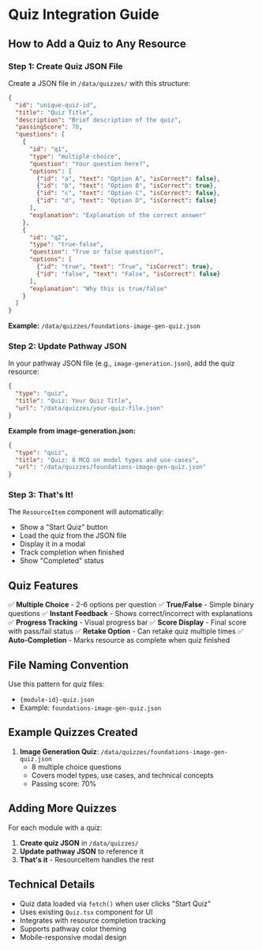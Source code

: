# Quiz Integration Guide

## How to Add a Quiz to Any Resource

### Step 1: Create Quiz JSON File

Create a JSON file in `/data/quizzes/` with this structure:

```json
{
  "id": "unique-quiz-id",
  "title": "Quiz Title",
  "description": "Brief description of the quiz",
  "passingScore": 70,
  "questions": [
    {
      "id": "q1",
      "type": "multiple-choice",
      "question": "Your question here?",
      "options": [
        {"id": "a", "text": "Option A", "isCorrect": false},
        {"id": "b", "text": "Option B", "isCorrect": true},
        {"id": "c", "text": "Option C", "isCorrect": false},
        {"id": "d", "text": "Option D", "isCorrect": false}
      ],
      "explanation": "Explanation of the correct answer"
    },
    {
      "id": "q2",
      "type": "true-false",
      "question": "True or false question?",
      "options": [
        {"id": "true", "text": "True", "isCorrect": true},
        {"id": "false", "text": "False", "isCorrect": false}
      ],
      "explanation": "Why this is true/false"
    }
  ]
}
```

**Example:** `/data/quizzes/foundations-image-gen-quiz.json`

### Step 2: Update Pathway JSON

In your pathway JSON file (e.g., `image-generation.json`), add the quiz resource:

```json
{
  "type": "quiz",
  "title": "Quiz: Your Quiz Title",
  "url": "/data/quizzes/your-quiz-file.json"
}
```

**Example from image-generation.json:**
```json
{
  "type": "quiz",
  "title": "Quiz: 8 MCQ on model types and use-cases",
  "url": "/data/quizzes/foundations-image-gen-quiz.json"
}
```

### Step 3: That's It!

The `ResourceItem` component will automatically:
- Show a "Start Quiz" button
- Load the quiz from the JSON file
- Display it in a modal
- Track completion when finished
- Show "Completed" status

## Quiz Features

✅ **Multiple Choice** - 2-6 options per question
✅ **True/False** - Simple binary questions
✅ **Instant Feedback** - Shows correct/incorrect with explanations
✅ **Progress Tracking** - Visual progress bar
✅ **Score Display** - Final score with pass/fail status
✅ **Retake Option** - Can retake quiz multiple times
✅ **Auto-Completion** - Marks resource as complete when quiz finished

## File Naming Convention

Use this pattern for quiz files:
- `{module-id}-quiz.json`
- Example: `foundations-image-gen-quiz.json`

## Example Quizzes Created

1. **Image Generation Quiz**: `/data/quizzes/foundations-image-gen-quiz.json`
   - 8 multiple choice questions
   - Covers model types, use cases, and technical concepts
   - Passing score: 70%

## Adding More Quizzes

For each module with a quiz:

1. **Create quiz JSON** in `/data/quizzes/`
2. **Update pathway JSON** to reference it
3. **That's it** - ResourceItem handles the rest

## Technical Details

- Quiz data loaded via `fetch()` when user clicks "Start Quiz"
- Uses existing `Quiz.tsx` component for UI
- Integrates with resource completion tracking
- Supports pathway color theming
- Mobile-responsive modal design
